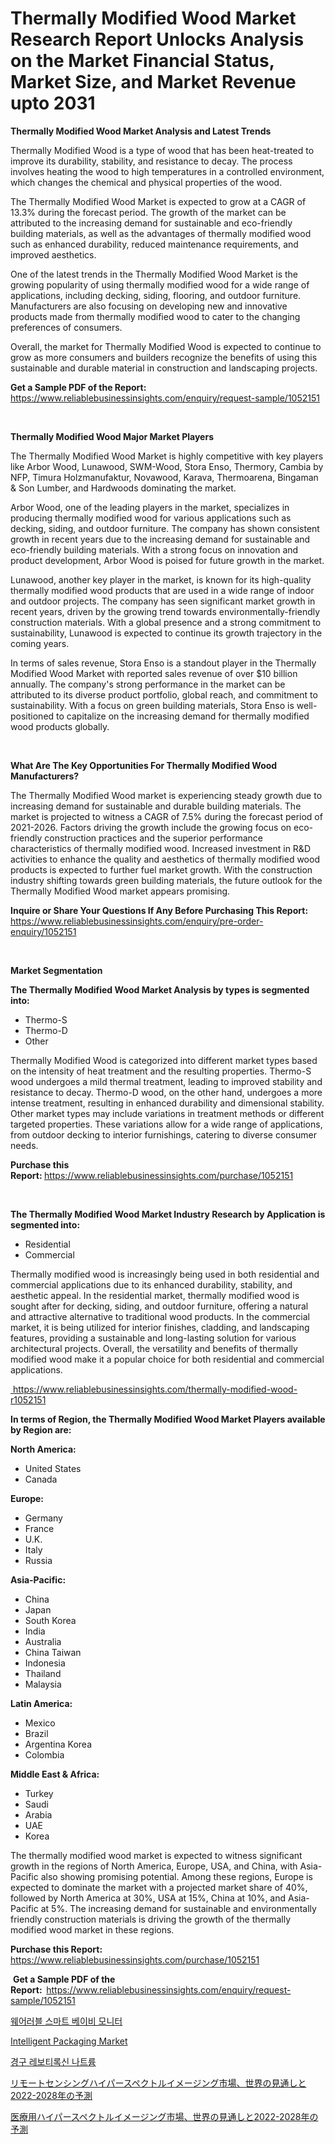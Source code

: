 <p><h1>Thermally Modified Wood Market Research Report Unlocks Analysis on the Market Financial Status, Market Size, and Market Revenue upto 2031</h1></p><p><strong>Thermally Modified Wood Market Analysis and Latest Trends</strong></p>
<p><p>Thermally Modified Wood is a type of wood that has been heat-treated to improve its durability, stability, and resistance to decay. The process involves heating the wood to high temperatures in a controlled environment, which changes the chemical and physical properties of the wood.</p><p>The Thermally Modified Wood Market is expected to grow at a CAGR of 13.3% during the forecast period. The growth of the market can be attributed to the increasing demand for sustainable and eco-friendly building materials, as well as the advantages of thermally modified wood such as enhanced durability, reduced maintenance requirements, and improved aesthetics.</p><p>One of the latest trends in the Thermally Modified Wood Market is the growing popularity of using thermally modified wood for a wide range of applications, including decking, siding, flooring, and outdoor furniture. Manufacturers are also focusing on developing new and innovative products made from thermally modified wood to cater to the changing preferences of consumers.</p><p>Overall, the market for Thermally Modified Wood is expected to continue to grow as more consumers and builders recognize the benefits of using this sustainable and durable material in construction and landscaping projects.</p></p>
<p><strong>Get a Sample PDF of the Report:&nbsp;</strong> <a href="https://www.reliablebusinessinsights.com/enquiry/request-sample/1052151">https://www.reliablebusinessinsights.com/enquiry/request-sample/1052151</a></p>
<p>&nbsp;</p>
<p><strong>Thermally Modified Wood Major Market Players</strong></p>
<p><p>The Thermally Modified Wood Market is highly competitive with key players like Arbor Wood, Lunawood, SWM-Wood, Stora Enso, Thermory, Cambia by NFP, Timura Holzmanufaktur, Novawood, Karava, Thermoarena, Bingaman & Son Lumber, and Hardwoods dominating the market.</p><p>Arbor Wood, one of the leading players in the market, specializes in producing thermally modified wood for various applications such as decking, siding, and outdoor furniture. The company has shown consistent growth in recent years due to the increasing demand for sustainable and eco-friendly building materials. With a strong focus on innovation and product development, Arbor Wood is poised for future growth in the market.</p><p>Lunawood, another key player in the market, is known for its high-quality thermally modified wood products that are used in a wide range of indoor and outdoor projects. The company has seen significant market growth in recent years, driven by the growing trend towards environmentally-friendly construction materials. With a global presence and a strong commitment to sustainability, Lunawood is expected to continue its growth trajectory in the coming years.</p><p>In terms of sales revenue, Stora Enso is a standout player in the Thermally Modified Wood Market with reported sales revenue of over $10 billion annually. The company's strong performance in the market can be attributed to its diverse product portfolio, global reach, and commitment to sustainability. With a focus on green building materials, Stora Enso is well-positioned to capitalize on the increasing demand for thermally modified wood products globally.</p></p>
<p>&nbsp;</p>
<p><strong>What Are The Key Opportunities For Thermally Modified Wood Manufacturers?</strong></p>
<p><p>The Thermally Modified Wood market is experiencing steady growth due to increasing demand for sustainable and durable building materials. The market is projected to witness a CAGR of 7.5% during the forecast period of 2021-2026. Factors driving the growth include the growing focus on eco-friendly construction practices and the superior performance characteristics of thermally modified wood. Increased investment in R&D activities to enhance the quality and aesthetics of thermally modified wood products is expected to further fuel market growth. With the construction industry shifting towards green building materials, the future outlook for the Thermally Modified Wood market appears promising.</p></p>
<p><strong>Inquire or Share Your Questions If Any Before Purchasing This Report:</strong> <a href="https://www.reliablebusinessinsights.com/enquiry/pre-order-enquiry/1052151">https://www.reliablebusinessinsights.com/enquiry/pre-order-enquiry/1052151</a></p>
<p>&nbsp;</p>
<p><strong>Market Segmentation</strong></p>
<p><strong>The Thermally Modified Wood Market Analysis by types is segmented into:</strong></p>
<p><ul><li>Thermo-S</li><li>Thermo-D</li><li>Other</li></ul></p>
<p><p>Thermally Modified Wood is categorized into different market types based on the intensity of heat treatment and the resulting properties. Thermo-S wood undergoes a mild thermal treatment, leading to improved stability and resistance to decay. Thermo-D wood, on the other hand, undergoes a more intense treatment, resulting in enhanced durability and dimensional stability. Other market types may include variations in treatment methods or different targeted properties. These variations allow for a wide range of applications, from outdoor decking to interior furnishings, catering to diverse consumer needs.</p></p>
<p><strong>Purchase this Report:&nbsp;</strong><a href="https://www.reliablebusinessinsights.com/purchase/1052151">https://www.reliablebusinessinsights.com/purchase/1052151</a></p>
<p>&nbsp;</p>
<p><strong>The Thermally Modified Wood Market Industry Research by Application is segmented into:</strong></p>
<p><ul><li>Residential</li><li>Commercial</li></ul></p>
<p><p>Thermally modified wood is increasingly being used in both residential and commercial applications due to its enhanced durability, stability, and aesthetic appeal. In the residential market, thermally modified wood is sought after for decking, siding, and outdoor furniture, offering a natural and attractive alternative to traditional wood products. In the commercial market, it is being utilized for interior finishes, cladding, and landscaping features, providing a sustainable and long-lasting solution for various architectural projects. Overall, the versatility and benefits of thermally modified wood make it a popular choice for both residential and commercial applications.</p></p>
<p><a href="https://www.reliablebusinessinsights.com/thermally-modified-wood-r1052151">&nbsp;https://www.reliablebusinessinsights.com/thermally-modified-wood-r1052151</a></p>
<p><strong>In terms of Region, the Thermally Modified Wood Market Players available by Region are:</strong></p>
<p>
    <p> <strong> North America: </strong>
        <ul>
            <li>United States</li>
            <li>Canada</li>
        </ul>
        </p> 
    <p> <strong> Europe: </strong>
        <ul>
            <li>Germany</li>
            <li>France</li>
            <li>U.K.</li>
            <li>Italy</li>
            <li>Russia</li>
        </ul>
        </p> 
    <p> <strong> Asia-Pacific: </strong>
        <ul>
            <li>China</li>
            <li>Japan</li>
            <li>South Korea</li>
            <li>India</li>
            <li>Australia</li>
            <li>China Taiwan</li>
            <li>Indonesia</li>
            <li>Thailand</li>
            <li>Malaysia</li>
        </ul>
        </p> 
    <p> <strong> Latin America: </strong>
        <ul>
            <li>Mexico</li>
            <li>Brazil</li>
            <li>Argentina Korea</li>
            <li>Colombia</li>
        </ul>
        </p> 
    <p> <strong> Middle East & Africa: </strong>
        <ul>
            <li>Turkey</li>
            <li>Saudi</li>
            <li>Arabia</li>
            <li>UAE</li>
            <li>Korea</li>
        </ul>
    </p>
    </p>
<p><p>The thermally modified wood market is expected to witness significant growth in the regions of North America, Europe, USA, and China, with Asia-Pacific also showing promising potential. Among these regions, Europe is expected to dominate the market with a projected market share of 40%, followed by North America at 30%, USA at 15%, China at 10%, and Asia-Pacific at 5%. The increasing demand for sustainable and environmentally friendly construction materials is driving the growth of the thermally modified wood market in these regions.</p></p>
<p><strong>Purchase this Report: </strong><a href="https://www.reliablebusinessinsights.com/purchase/1052151">https://www.reliablebusinessinsights.com/purchase/1052151</a></p>
<p>&nbsp;<strong>Get a Sample PDF of the Report:&nbsp;&nbsp;</strong><a href="https://www.reliablebusinessinsights.com/enquiry/request-sample/1052151">https://www.reliablebusinessinsights.com/enquiry/request-sample/1052151</a></p>
<p><strong></strong></p>
<p><p><a href="https://medium.com/@emmettsaynford43546/%EC%B0%A9%EC%9A%A9-%EA%B0%80%EB%8A%A5%ED%95%9C-%EC%8A%A4%EB%A7%88%ED%8A%B8-%EB%B2%A0%EC%9D%B4%EB%B9%84-%EB%AA%A8%EB%8B%88%ED%84%B0-%EC%8B%9C%EC%9E%A5-%EC%A0%90%EC%9C%A0%EC%9C%A8-%EB%B0%8F-%EC%83%88%EB%A1%9C%EC%9A%B4-%EB%8F%99%ED%96%A5-%EB%B6%84%EC%84%9D-%EC%9C%A0%ED%98%95-%EC%9D%91%EC%9A%A9-%EC%B5%9C%EC%A2%85-%EC%82%AC%EC%9A%A9%EC%B2%98%EB%B3%84-%EC%98%88%EC%B8%A1-2024%EB%85%84%EB%B6%80%ED%84%B0-2031%EB%85%84%EA%B9%8C%EC%A7%80-ffe554cbccaf">웨어러블 스마트 베이비 모니터</a></p><p><a href="https://github.com/msbsaifansami/Market-Research-Report-List-1/blob/main/intelligent-packaging-market.md">Intelligent Packaging Market</a></p><p><a href="https://github.com/anton65482023/Market-Research-Report-List-1/blob/main/1098020119044.md">경구 레보티록신 나트륨</a></p><p><a href="https://github.com/KaliMetz2023/Market-Research-Report-List-1/blob/main/6025313130699.md">リモートセンシングハイパースペクトルイメージング市場、世界の見通しと2022-2028年の予測</a></p><p><a href="https://github.com/oqoeusbvpadwjs08/Market-Research-Report-List-2/blob/main/8918206130700.md">医療用ハイパースペクトルイメージング市場、世界の見通しと2022-2028年の予測</a></p></p>